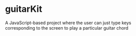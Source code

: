 # guitarKit
A JavaScript-based project where the user can just type keys corresponding to the screen to play a particular guitar chord
